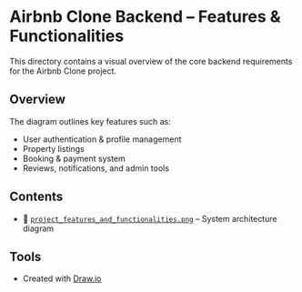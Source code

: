 # Airbnb Clone Backend – Features & Functionalities

This directory contains a visual overview of the core backend requirements for the Airbnb Clone project.

## Overview

The diagram outlines key features such as:
- User authentication & profile management  
- Property listings  
- Booking & payment system  
- Reviews, notifications, and admin tools  

## Contents

- 📄 [`project_features_and_functionalities.png`](./airbnb_clone_backend_features_diagram.png) – System architecture diagram

## Tools

- Created with [Draw.io](https://draw.io)
